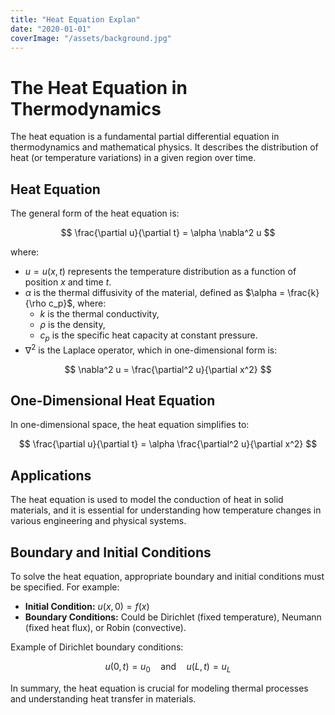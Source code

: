 ```yaml
---
title: "Heat Equation Explan"
date: "2020-01-01"
coverImage: "/assets/background.jpg"
---
```


# The Heat Equation in Thermodynamics

The heat equation is a fundamental partial differential equation in thermodynamics and mathematical physics. It describes the distribution of heat (or temperature variations) in a given region over time.

## Heat Equation

The general form of the heat equation is:

$$
\frac{\partial u}{\partial t} = \alpha \nabla^2 u
$$

where:

- $u = u(x,t)$ represents the temperature distribution as a function of position $x$ and time $t$.
- $\alpha$ is the thermal diffusivity of the material, defined as $\alpha = \frac{k}{\rho c_p}$, where:
  - $k$ is the thermal conductivity,
  - $\rho$ is the density,
  - $c_p$ is the specific heat capacity at constant pressure.
- $\nabla^2$ is the Laplace operator, which in one-dimensional form is:

$$
\nabla^2 u = \frac{\partial^2 u}{\partial x^2}
$$

## One-Dimensional Heat Equation

In one-dimensional space, the heat equation simplifies to:

$$
\frac{\partial u}{\partial t} = \alpha \frac{\partial^2 u}{\partial x^2}
$$

## Applications

The heat equation is used to model the conduction of heat in solid materials, and it is essential for understanding how temperature changes in various engineering and physical systems.

## Boundary and Initial Conditions

To solve the heat equation, appropriate boundary and initial conditions must be specified. For example:

- **Initial Condition:** $u(x,0) = f(x)$
- **Boundary Conditions:** Could be Dirichlet (fixed temperature), Neumann (fixed heat flux), or Robin (convective).

Example of Dirichlet boundary conditions:

$$
u(0,t) = u_0 \quad \text{and} \quad u(L,t) = u_L
$$

In summary, the heat equation is crucial for modeling thermal processes and understanding heat transfer in materials.
